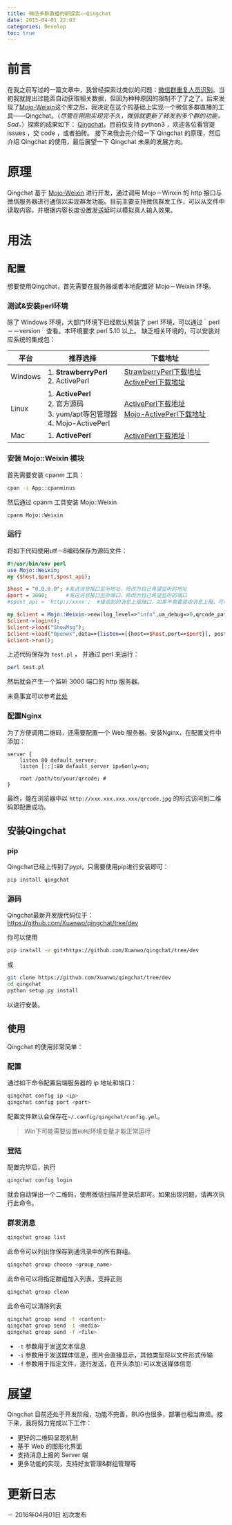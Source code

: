 ```yaml
---
title: 微信多群直播的新探索——Qingchat
date: 2015-04-01 22:03
categories: Develop
toc: true
---
```


# 前言

在我之前写过的一篇文章中，我曾经探索过类似的问题：[微信群重复人员识别](https://xuanwo.org/2016/02/28/wechat-remove/)。当初我就提出过能否自动获取相关数据，但因为种种原因的限制不了了之了。后来发现了[Mojo-Weixin](https://github.com/sjdy521/Mojo-Weixin)这个库之后，我决定在这个的基础上实现一个微信多群直播的工具——Qingchat。（*尽管在刚刚实现完不久，微信就更新了转发到多个群的功能，Sad。*）探索的成果如下： [Qingchat](https://github.com/Xuanwo/qingchat)，目前仅支持 python3 ，欢迎各位看官提 issues ，交 code ，或者拍砖。
接下来我会先介绍一下 Qingchat 的原理，然后介绍 Qingchat 的使用，最后展望一下 Qingchat 未来的发展方向。

<!-- more -->

# 原理
Qingchat 基于 [Mojo-Weixin](https://github.com/sjdy521/Mojo-Weixin) 进行开发，通过调用 Mojo－Winxin 的 http 接口与微信服务器进行通信以实现群发功能。目前主要支持微信群发工作，可以从文件中读取内容，并根据内容长度设置发送延时以模拟真人输入效果。

# 用法

## 配置
想要使用Qingchat，首先需要在服务器或者本地配置好 Mojo－Weixin 环境。

### 测试&安装perl环境
除了 Windows 环境，大部门环境下已经默认预装了 perl 环境，可以通过｀perl －－version｀查看。本环境要求 perl 5.10 以上。
缺乏相关环境的，可以安装对应系统的集成包：

|平台   |推荐选择|下载地址
|-------|--------|-------------|
|Windows|1. **StrawberryPerl**<br>2. ActivePerl<br>|[StrawberryPerl下载地址](http://strawberryperl.com/)<br>[ActivePerl下载地址](http://www.activestate.com/activeperl/downloads)|
|Linux  |1. **ActivePerl**<br>2. 官方源码<br>3. yum/apt等包管理器<br>4. Mojo-ActivePerl|[ActivePerl下载地址](http://www.activestate.com/activeperl/downloads)<br>[Mojo-ActivePerl下载地址](https://github.com/sjdy521/Mojo-ActivePerl)|
|Mac    |1. **ActivePerl**|[ActivePerl下载地址](http://www.activestate.com/activeperl/downloads)｜

### 安装 Mojo::Weixin 模块

首先需要安装 cpanm 工具：
```bash
cpan -i App::cpanminus
```

然后通过 cpanm 工具安装 Mojo::Weixin

```bash
cpanm Mojo::Weixin
```

### 运行

将如下代码使用utf－8编码保存为源码文件：

```perl
#!/usr/bin/env perl
use Mojo::Weixin;
my ($host,$port,$post_api);

$host = "0.0.0.0"; #发送消息接口监听地址，修改为自己希望监听的地址
$port = 3000;      #发送消息接口监听端口，修改为自己希望监听的端口
#$post_api = 'http://xxxx';  #接收到的消息上报接口，如果不需要接收消息上报，可以删除或注释此行

my $client = Mojo::Weixin->new(log_level=>"info",ua_debug=>0,qrcode_path=>"qrcode.jpg");
$client->login();
$client->load("ShowMsg");
$client->load("Openwx",data=>{listen=>[{host=>$host,port=>$port}], post_api=>$post_api});
$client->run();
```

上述代码保存为 `test.pl` ， 并通过 perl 来运行：

```bash
perl test.pl
```

然后就会产生一个监听 3000 端口的 http 服务器。

未竟事宜可以参考[此处](https://github.com/sjdy521/Mojo-Weixin/blob/master/README.md)

### 配置Nginx

为了方便调用二维码，还需要配置一个 Web 服务器。安装Nginx，在配置文件中添加：

```
server {
	listen 80 default_server;
	listen [::]:80 default_server ipv6only=on;

	root /path/to/your/qrcode; # 
}
```

最终，能在浏览器中以 `http://xxx.xxx.xxx.xxx/qrcode.jpg` 的形式访问到二维码即配置成功。

## 安装Qingchat

### pip

Qingchat已经上传到了pypi，只需要使用pip进行安装即可：

```bash
pip install qingchat
```

### 源码

Qingchat最新开发版代码位于： https://github.com/Xuanwo/qingchat/tree/dev

你可以使用

```bash
pip install -e git+https://github.com/Xuanwo/qingchat/tree/dev
```

或


```bash
git clone https://github.com/Xuanwo/qingchat/tree/dev
cd qingchat
python setup.py install
```

以进行安装。

## 使用

Qingchat 的使用非常简单：

### 配置

通过如下命令配置后端服务器的 ip 地址和端口：

```bash
qingchat config ip <ip>
qingchat config port <port>
```

配置文件默认会保存在`~/.config/qingchat/config.yml`。

> Win下可能需要设置`HOME`环境变量才能正常运行

### 登陆

配置完毕后，执行

```bash
qingchat config login
```

就会自动弹出一个二维码，使用微信扫描并登录后即可。如果出现问题，请再次执行此命令。

### 群发消息

```bash
qingchat group list
```

此命令可以列出你保存到通讯录中的所有群组。

```bash
qingchat group choose <group_name>
```

此命令可以将指定群组加入列表，支持正则

```bash
qingchat group clean
```

此命令可以清除列表

```bash
qingchat group send -t <content>
qingchat group send -i <media>
qingchat group send -f <file>
```

- `-t` 参数用于发送文本信息
- `-i` 参数用于发送媒体信息，图片会直接显示，其他类型将以文件形式传输
- `-f` 参数用于指定文件，逐行发送，在开头添加`!`可以发送媒体信息

# 展望

Qingchat 目前还处于开发阶段，功能不完善，BUG也很多，部署也相当麻烦。接下来，我将努力完成以下工作：

- 更好的二维码呈现机制
- 基于 Web 的图形化界面
- 支持消息上报的 Server 端
- 更多功能的实现，支持好友管理&群组管理等

# 更新日志

－ 2016年04月01日 初次发布